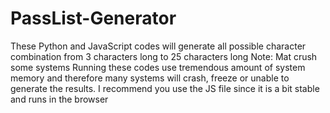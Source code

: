 # PassList-Generator
These Python and JavaScript codes will generate all possible character combination from 3 characters long to 25 characters long
Note: Mat crush some systems
Running these codes use tremendous amount of system memory and therefore many systems will crash, freeze or unable to generate the results.
I recommend you use the JS file since it is a bit stable and runs in the browser
